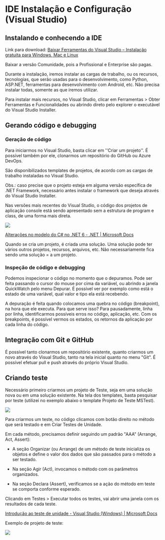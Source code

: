 # IDE Instalação e Configuração (Visual Studio)

## Instalando e conhecendo a IDE

Link para download: [Baixar Ferramentas do Visual Studio – Instalação gratuita para Windows, Mac e Linux](https://visualstudio.microsoft.com/pt-br/downloads)

Baixar a versão Comunidade, pois a Profissional e Enterprise são pagas.

Durante a instalação, iremos instalar as cargas de trabalho, ou os recursos, tecnologias, que serão usadas para o desenvolvimento, como Python, ASP.NET, ferramentas para desenvolvimento com Android, etc. Não precisa instalar todas, somente as que iremos utilizar.

Para instalar mais recursos, no Visual Studio, clicar em Ferramentas > Obter Ferramentas e Funcionalidades ou abrindo direto pelo explorer o executável do Visual Studio Installer.

## Gerando código e debugging

### Geração de código

Para iniciarmos no Visual Studio, basta clicar em ''Criar um projeto''. É possível também por ele, clonarmos um repositório do GitHub ou Azure DevOps.

São disponibilizados templates de projetos, de acordo com as cargas de trabalho instaladas no Visual Studio.

Obs.: caso precise que o projeto esteja em alguma versão específica de .NET Framework, necessário antes instalar o framework que deseja através do Visual Studio Installer.

Nas versões mais recentes do Visual Studio, o código dos projetos de aplicação console está sendo apresentado sem a estrutura de program e class, de uma forma mais direta.

![](C:\Users\PC\Documents\Workspace\Decola-Tech-2a-Avanade\IDE%20Visual%20Studio%20-%20Instalação%20e%20Configuração\console.png)

[Alterações no modelo do C# no .NET 6 - .NET | Microsoft Docs](https://docs.microsoft.com/pt-br/dotnet/core/tutorials/top-level-templates)

Quando se cria um projeto, é criada uma solução. Uma solução pode ter vários outros projetos, recursos, arquivos, etc. Não necessariamente fica sendo uma solução = a um projeto.

### Inspeção de código e debugging

Podemos inspecionar o código no momento que o depuramos. Pode ser feita passando o cursor do mouse por cima da variável, ou abrindo a janela QuickWatch pelo menu Depurar. É possível ver por exemplo como está o estado de uma variável, qual valor e tipo ela está recebendo.

A depuração é feita quando colocamos uma quebra no código (breakpoint), na hora que ele executa. Para que serve isso? Para pausadamente, linha por linha, identificarmos possíveis erros no código, aplicação, etc. Com os breakpoints, é possível vermos os estados, os retornos da aplicação por cada linha do código.

## Integração com Git e GitHub

É possível tanto clonarmos um repositório existente, quanto criarmos um novo através do Visual Studio, tanto na tela inicial quanto no menu "Git". É possível efetuar pull e push através do próprio Visual Studio.

## Criando teste

Necessário primeiro criarmos um projeto de Teste, seja em uma solução nova ou em uma solução existente. Na tela dos templates, basta pesquisar por teste (utilizei no exemplo abaixo o template Projeto de Teste MSTest).

![](C:\Users\PC\Documents\Workspace\Decola-Tech-2a-Avanade\IDE%20Visual%20Studio%20-%20Instalação%20e%20Configuração\criar-projeto-teste.png)

Para criarmos um teste, no código clicamos com botão direito no método que será testado e em Criar Testes de Unidade.

Em cada método, precisamos definir seguindo um padrão "AAA" (Arrange, Act, Assert):

* A seção Organizar (ou Arrange) de um método de teste inicializa os objetos e define o valor dos dados que são passados para o método a ser testado.

* Na seção Agir (Act), invocamos o método com os parâmetros organizados.

* Na seção Declara (Assert), verificamos se a ação do método em teste se comporta conforme esperado.

Clicando em Testes > Executar todos os testes, vai abrir uma janela com os resultados de cada teste.

[Introdução ao teste de unidade - Visual Studio (Windows) | Microsoft Docs](https://docs.microsoft.com/pt-br/visualstudio/test/getting-started-with-unit-testing?view=vs-2022&tabs=dotnet%2Cmstest)

Exemplo de projeto de teste:

![](C:\Users\PC\Documents\Workspace\Decola-Tech-2a-Avanade\IDE%20Visual%20Studio%20-%20Instalação%20e%20Configuração\teste-de-codigo.png)
